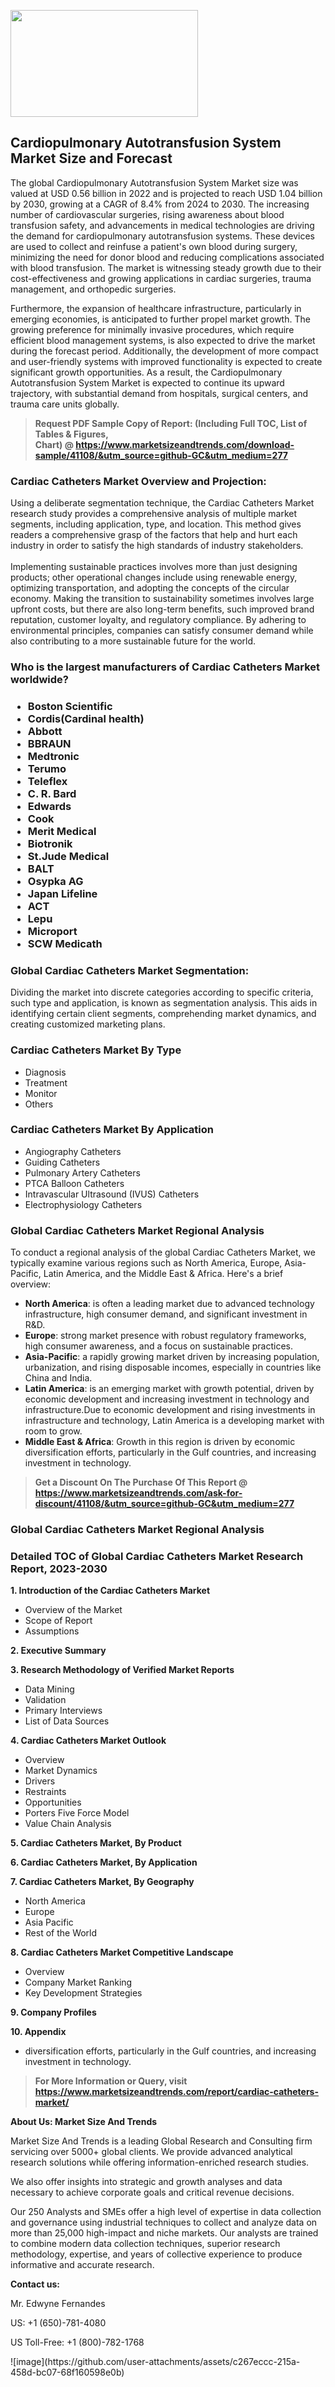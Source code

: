 <p><img class="alignnone size-medium wp-image-20088" src="https://ffe5etoiles.com/wp-content/uploads/2024/12/MST1-300x171.png" alt="" width="300" height="171" /></p><h2>Cardiopulmonary Autotransfusion System Market Size and Forecast</h2><p>The global Cardiopulmonary Autotransfusion System Market size was valued at USD 0.56 billion in 2022 and is projected to reach USD 1.04 billion by 2030, growing at a CAGR of 8.4% from 2024 to 2030. The increasing number of cardiovascular surgeries, rising awareness about blood transfusion safety, and advancements in medical technologies are driving the demand for cardiopulmonary autotransfusion systems. These devices are used to collect and reinfuse a patient's own blood during surgery, minimizing the need for donor blood and reducing complications associated with blood transfusion. The market is witnessing steady growth due to their cost-effectiveness and growing applications in cardiac surgeries, trauma management, and orthopedic surgeries.</p><p>Furthermore, the expansion of healthcare infrastructure, particularly in emerging economies, is anticipated to further propel market growth. The growing preference for minimally invasive procedures, which require efficient blood management systems, is also expected to drive the market during the forecast period. Additionally, the development of more compact and user-friendly systems with improved functionality is expected to create significant growth opportunities. As a result, the Cardiopulmonary Autotransfusion System Market is expected to continue its upward trajectory, with substantial demand from hospitals, surgical centers, and trauma care units globally.</p></p><blockquote id="" class=""><strong>Request PDF Sample Copy of Report: (Including Full TOC, List of Tables &amp; Figures, Chart)&nbsp;@&nbsp;<strong><a href="https://www.marketsizeandtrends.com/download-sample/41108/&utm_source=github-GC&utm_medium=277" target="_blank">https://www.marketsizeandtrends.com/download-sample/41108/&utm_source=github-GC&utm_medium=277</a></strong></strong></blockquote><h3 id="" class="">Cardiac Catheters Market&nbsp;Overview and Projection:</h3><p id="" class="">Using a deliberate segmentation technique, the Cardiac Catheters Market research study provides a comprehensive analysis of multiple market segments, including application, type, and location. This method gives readers a comprehensive grasp of the factors that help and hurt each industry in order to satisfy the high standards of industry stakeholders. <br /> <br />Implementing sustainable practices involves more than just designing products; other operational changes include using renewable energy, optimizing transportation, and adopting the concepts of the circular economy. Making the transition to sustainability sometimes involves large upfront costs, but there are also long-term benefits, such improved brand reputation, customer loyalty, and regulatory compliance. By adhering to environmental principles, companies can satisfy consumer demand while also contributing to a more sustainable future for the world.</p><h3 id="" class="">Who is the largest manufacturers of&nbsp;Cardiac Catheters Market worldwide?</h3><h3 class=""><p><ul><li>Boston Scientific </li><li> Cordis(Cardinal health) </li><li> Abbott </li><li> BBRAUN </li><li> Medtronic </li><li> Terumo </li><li> Teleflex </li><li> C. R. Bard </li><li> Edwards </li><li> Cook </li><li> Merit Medical </li><li> Biotronik </li><li> St.Jude Medical </li><li> BALT </li><li> Osypka AG </li><li> Japan Lifeline </li><li> ACT </li><li> Lepu </li><li> Microport </li><li> SCW Medicath</li></ul></p></h3><h3 id="" class="">Global&nbsp;Cardiac Catheters Market Segmentation:</h3><p id="" class="">Dividing the market into discrete categories according to specific criteria, such type and application, is known as segmentation analysis. This aids in identifying certain client segments, comprehending market dynamics, and creating customized marketing plans.</p><h3 id="" class="">Cardiac Catheters Market&nbsp;By Type</h3><p><p><ul><li>Diagnosis </li><li> Treatment </li><li> Monitor </li><li> Others</p></li></ul></p></p><h3 id="" class="">Cardiac Catheters Market&nbsp;By Application</h3><p class=""><p><ul><li>Angiography Catheters </li><li> Guiding Catheters </li><li> Pulmonary Artery Catheters </li><li> PTCA Balloon Catheters </li><li> Intravascular Ultrasound (IVUS) Catheters </li><li> Electrophysiology Catheters</li></ul></p></p><h3 id="" class="">Global Cardiac Catheters Market Regional Analysis</h3><p id="" class="">To conduct a regional analysis of the global Cardiac Catheters Market, we typically examine various regions such as North America, Europe, Asia-Pacific, Latin America, and the Middle East &amp; Africa. Here's a brief overview:</p><ul><li><strong>North America</strong>: is often a leading market due to advanced technology infrastructure, high consumer demand, and significant investment in R&amp;D.</li><li><strong>Europe</strong>: strong market presence with robust regulatory frameworks, high consumer awareness, and a focus on sustainable practices.</li><li><strong>Asia-Pacific</strong>: a rapidly growing market driven by increasing population, urbanization, and rising disposable incomes, especially in countries like China and India.</li><li><strong>Latin America</strong>: is an emerging market with growth potential, driven by economic development and increasing investment in technology and infrastructure.Due to economic development and rising investments in infrastructure and technology, Latin America is a developing market with room to grow.</li><li><strong>Middle East &amp; Africa</strong>: Growth in this region is driven by economic diversification efforts, particularly in the Gulf countries, and increasing investment in technology.</li></ul><blockquote id="" class=""><strong>Get a Discount On The Purchase Of This Report @ <strong><a href="https://www.marketsizeandtrends.com/ask-for-discount/41108/&utm_source=github-GC&utm_medium=277" target="_blank">https://www.marketsizeandtrends.com/ask-for-discount/41108/&utm_source=github-GC&utm_medium=277</a></strong></strong></blockquote><h3 id="" class="">Global Cardiac Catheters Market Regional Analysis</h3><h3 id="" class="">Detailed TOC of Global Cardiac Catheters Market Research Report, 2023-2030</h3><p id="" class=""><strong>1. Introduction of the Cardiac Catheters Market</strong></p><ul><li>Overview of the Market</li><li>Scope of Report</li><li>Assumptions</li></ul><p id="" class=""><strong>2. Executive Summary</strong></p><p id="" class=""><strong>3. Research Methodology of Verified Market Reports</strong></p><ul><li>Data Mining</li><li>Validation</li><li>Primary Interviews</li><li>List of Data Sources</li></ul><p id="" class=""><strong>4. Cardiac Catheters Market Outlook</strong></p><ul><li>Overview</li><li>Market Dynamics</li><li>Drivers</li><li>Restraints</li><li>Opportunities</li><li>Porters Five Force Model</li><li>Value Chain Analysis</li></ul><p id="" class=""><strong>5. Cardiac Catheters Market, By Product</strong></p><p id="" class=""><strong>6. Cardiac Catheters Market, By Application</strong></p><p id="" class=""><strong>7. Cardiac Catheters Market, By Geography</strong></p><ul><li>North America</li><li>Europe</li><li>Asia Pacific</li><li>Rest of the World</li></ul><p id="" class=""><strong>8. Cardiac Catheters Market Competitive Landscape</strong></p><ul><li>Overview</li><li>Company Market Ranking</li><li>Key Development Strategies</li></ul><p id="" class=""><strong>9. Company Profiles</strong></p><p id="" class=""><strong>10. Appendix</strong></p><ul><li>diversification efforts, particularly in the Gulf countries, and increasing investment in technology.</li></ul><blockquote id="" class=""><strong>For More Information or Query, visit <strong><strong><a href="https://www.marketsizeandtrends.com/report/cardiac-catheters-market/" target="_blank">https://www.marketsizeandtrends.com/report/cardiac-catheters-market/</a></strong></strong></strong></blockquote><p id="" class=""><strong>About Us: Market Size And Trends</strong></p><p id="" class="">Market Size And Trends is a leading Global Research and Consulting firm servicing over 5000+ global clients. We provide advanced analytical research solutions while offering information-enriched research studies.</p><p id="" class="">We also offer insights into strategic and growth analyses and data necessary to achieve corporate goals and critical revenue decisions.</p><p id="" class="">Our 250 Analysts and SMEs offer a high level of expertise in data collection and governance using industrial techniques to collect and analyze data on more than 25,000 high-impact and niche markets. Our analysts are trained to combine modern data collection techniques, superior research methodology, expertise, and years of collective experience to produce informative and accurate research.</p><p id="" class=""><strong>Contact us:</strong></p><p id="" class="">Mr. Edwyne Fernandes</p><p id="" class="">US: +1 (650)-781-4080</p><p id="" class="">US Toll-Free: +1 (800)-782-1768</p>
![image](https://github.com/user-attachments/assets/c267eccc-215a-458d-bc07-68f160598e0b)
